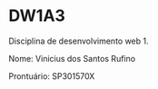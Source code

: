 # DW1A3

Disciplina de desenvolvimento web 1.

Nome: Vinicius dos Santos Rufino

Prontuário: SP301570X
